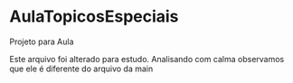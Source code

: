 # AulaTopicosEspeciais
Projeto para Aula

Este arquivo foi alterado para estudo. Analisando com calma observamos que ele é diferente do arquivo da main
